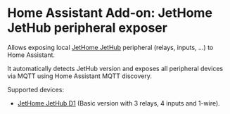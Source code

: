 # Home Assistant Add-on: JetHome JetHub peripheral exposer

Allows exposing local [JetHome JetHub](https://jethome.ru) peripheral (relays, inputs, ...) to Home Assistant.

It automatically detects JetHub version and exposes all peripheral devices via MQTT using Home Assistant MQTT discovery.

Supported devices:

- [JetHome JetHub D1](http://jethome.ru/jethub-d1) (Basic version with 3 relays, 4 inputs and 1-wire).
